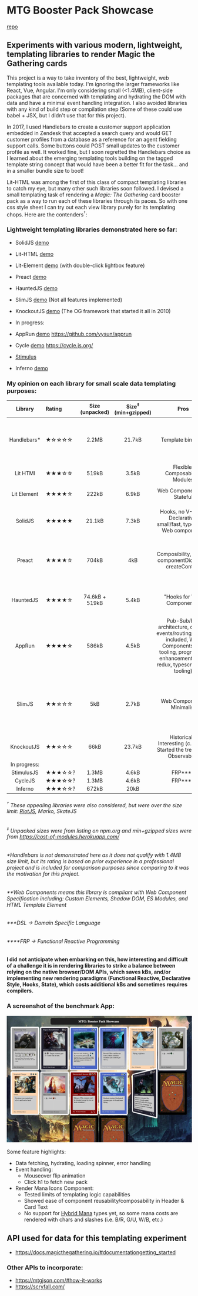 # MTG Booster Pack Showcase

[repo](https://github.com/JamieVaughn/mtg)
## Experiments with various modern, lightweight, templating libraries to render Magic the Gathering cards

This project is a way to take inventory of the best, lightweight, web templating tools available today. I'm ignoring the larger frameworks like React, Vue, Angular. I'm only considering small (<1.4MB), client-side packages that are concerned with templating and hydrating the DOM with data and have a minimal event handling integration. I also avoided libraries with any kind of build step or compilation step (Some of these could use babel + JSX, but I didn't use that for this project).

In 2017, I used Handlebars to create a customer support application embedded in Zendesk that accepted a search query and would GET customer profiles from a database as a reference for an agent fielding support calls. Some buttons could POST small updates to the customer profile as well. It worked fine, but I soon regretted the Handlebars choice as I learned about the emerging templating tools building on the tagged template string concept that would have been a better fit for the task... and in a smaller bundle size to boot! 

Lit-HTML was among the first of this class of compact templating libraries to catch my eye, but many other such libraries soon followed. I devised a small templating task of rendering a _Magic: The Gathering_ card booster pack as a way to run each of these libraries through its paces. So with one css style sheet I can try out each view library purely for its templating chops. Here are the contenders<sup>†</sup>:

### Lightweight templating libraries demonstrated here so far:
* SolidJS [demo](https://wjv.io/mtg/solid)
* Lit-HTML [demo](https://wjv.io/mtg/lit-html) 
* Lit-Element [demo](https://wjv.io/mtg/lit-element) (with double-click lightbox feature)
* Preact [demo](https://wjv.io/mtg/preact)
* HauntedJS [demo](https://wjv.io/mtg/haunted)
* SlimJS [demo](https://wjv.io/mtg/slim) (Not all features implemented)
* KnockoutJS [demo](https://wjv.io/mtg/knockout) (The OG framework that started it all in 2010)
* In progress:


* AppRun [demo](https://wjv.io/mtg/apprun) https://github.com/yysun/apprun
* Cycle [demo](https://wjv.io/mtg/cycle) https://cycle.js.org/
* [Stimulus](https://stimulusjs.org/)
* Inferno [demo](https://wjv.io/mtg/inferno)


### My opinion on each library for small scale data templating purposes:
 
| Library       | Rating| Size (unpacked) | Size<sup>‡</sup> (min+gzipped)| Pros | Cons    |
| :-----------: |:------|:-----:| :---: | :-----:        | :-----: |
| Handlebars*   | ★☆☆☆☆ | 2.2MB | 21.7kB | Template bindings | Heavily Restricted Template Logic, DSL***, No Shadow DOM or Modules |
| Lit HTMl      | ★★★☆☆ | 519kB | 3.5kB | Flexible, Composability, Modules | HTML strings, No Shadow DOM |
| Lit Element   | ★★★★☆ | 222kB | 6.9kB | Web Components**, Stateful | Verbose Syntax, HTML Strings |
| SolidJS       | ★★★★★ | 21.1kB | 7.3kB | Hooks, no V-DOM, Declarative, small/fast, typescript, Web components| Proxy Shenanigans, Buildless option has quirks |
| Preact        | ★★★★☆ | 704kB | 4kB | Composibility, Hooks, componentDidCatch, createContext | No Shadow DOM, Dependency: htm-lib, some edge-case rerendering bugs |
| HauntedJS     | ★★★★☆ | 74.6kB + 519kB | 5.4kB | "Hooks for Web Components" | Lacks Custom Methods, Manual Props, Dependency: Lit-HTML |
| AppRun        | ★★★★☆ | 586kB | 4.5kB | Pub-Sub/Elm architecture, custom events/routing/testing included, Web Components, CLI tooling, progressive enhancement (JSX, redux, typescript, dev tooling) | Hard to google for help/answers |
| SlimJS        | ★★☆☆☆ | 5kB   | 2.7kB | Web Components, Minimalist | Difficult to use, Documentation is lacking, No Functional Components, DSL***: Conditional logic, Binding syntax |
| KnockoutJS        | ★★☆☆☆ | 66kB   | 23.7kB | Historically Interesting (c.2010), Started the trend with Observables | Showing its age, No more updates |
| In progress:       |  |  |  |  |  |
| StimulusJS       | ★★★☆☆? | 1.3MB | 4.6kB | FRP****| |
| CycleJS       | ★★★☆☆? | 1.3MB | 4.6kB | FRP****| |
| Inferno       | ★★★☆☆? | 672kB | 20kB |  |  |


###### <sup>†</sup> These appealing libraries were also considered, but were over the size limit: [RiotJS](https://www.npmjs.com/package/riot), Marko, SkateJS
###### <sup>‡</sup> Unpacked sizes were from listing on npm.org and min+gzipped sizes were from https://cost-of-modules.herokuapp.com/
###### *Handlebars is not demonstrated here as it does not qualify with 1.4MB size limit, but its rating is based on prior experience in a professional project and is included for comparison purposes since comparing to it was the motivation for this project.
###### **Web Components means this library is compliant with Web Component Specification including: Custom Elements, Shadow DOM, ES Modules, and HTML Template Element
###### ***DSL -> Domain Specific Language
###### ****FRP -> Functional Reactive Programming


#### I did not anticipate when embarking on this, how interesting and difficult of a challenge it is in rendering libraries to strike a balance between relying on the native browser/DOM APIs, which saves kBs, and/or implementing new rendering paradigms (Functional Reactive, Declarative Style, Hooks, State), which costs additional kBs and sometimes requires compilers.

### A screenshot of the benchmark App:
![App Screenshot](/img/demo.png)

Some feature highlights:
* Data fetching, hydrating, loading spinner, error handling
* Event handling:
    * Mouseover flip animation 
    * Click h1 to fetch new pack
* Render Mana Icons Component: 
    * Tested limits of templating logic capabilities 
    * Showed ease of component reusability/composability in Header & Card Text
    * No support for [Hybrid Mana](https://mtg.gamepedia.com/Hybrid_mana) types yet, so some mana costs are rendered with chars and slashes (i.e. B/R, G/U, W/B, etc.)

## API used for data for this templating experiment
* https://docs.magicthegathering.io/#documentationgetting_started

### Other APIs to incorporate:
* https://mtgjson.com/#how-it-works
* https://scryfall.com/
